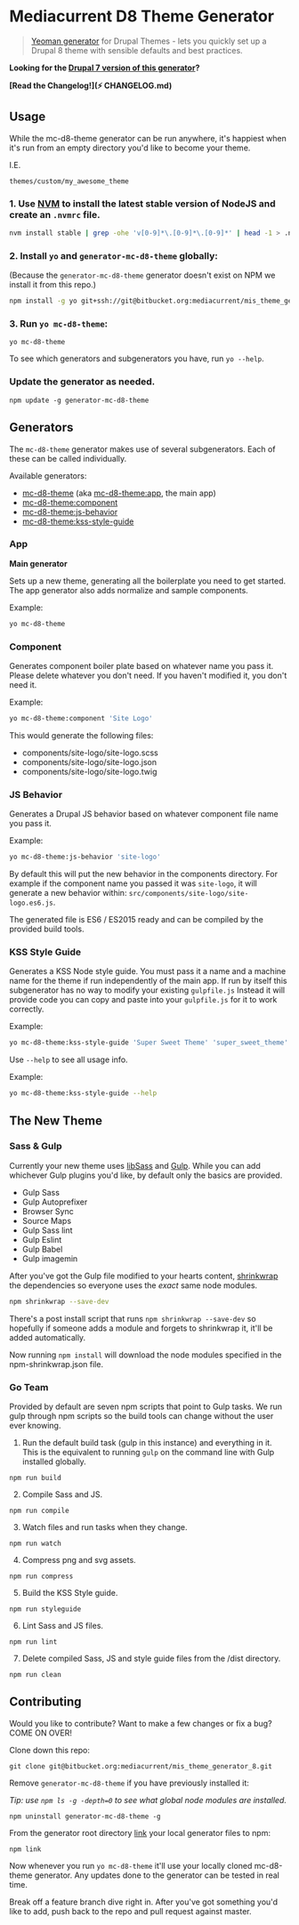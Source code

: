 # Mediacurrent D8 Theme Generator

> [Yeoman generator](http://yeoman.io/) for Drupal Themes - lets you quickly set up a Drupal 8 theme with sensible defaults and best practices.

**Looking for the [Drupal 7 version of this generator](https://bitbucket.org/mediacurrent/mis_theme_generator)?**

**[Read the Changelog!](⚡️ CHANGELOG.md)**

## Usage

While the mc-d8-theme generator can be run anywhere, it's happiest when it's run from an empty directory you'd like to become your theme.

I.E.
```
themes/custom/my_awesome_theme
```

### 1. Use [NVM](https://github.com/creationix/nvm) to install the latest stable version of NodeJS and create an `.nvmrc` file.

```bash
nvm install stable | grep -ohe 'v[0-9]*\.[0-9]*\.[0-9]*' | head -1 > .nvmrc && nvm use
```

### 2. Install `yo` and `generator-mc-d8-theme` globally:

(Because the `generator-mc-d8-theme` generator doesn't exist on NPM we install it from this repo.)

```bash
npm install -g yo git+ssh://git@bitbucket.org:mediacurrent/mis_theme_generator_8.git
```

### 3. Run `yo mc-d8-theme`:

```
yo mc-d8-theme
```

To see which generators and subgenerators you have, run `yo --help`.

### Update the generator as needed.

```
npm update -g generator-mc-d8-theme
```

## Generators

The `mc-d8-theme` generator makes use of several subgenerators. Each of these can be called individually.

Available generators:

* [mc-d8-theme](#markdown-header-app) (aka [mc-d8-theme:app](#markdown-header-app), the main app)
* [mc-d8-theme:component](#markdown-header-component)
* [mc-d8-theme:js-behavior](#markdown-header-js-behavior)
* [mc-d8-theme:kss-style-guide](#markdown-header-kss-style-guide)

### App

**Main generator**

Sets up a new theme, generating all the boilerplate you need to get started. The app generator also adds normalize and sample components.

Example:
```bash
yo mc-d8-theme
```

### Component
Generates component boiler plate based on whatever name you pass it. Please delete whatever you don't need. If you haven't modified it, you don't need it.

Example:
```bash
yo mc-d8-theme:component 'Site Logo'
```

This would generate the following files:

- components/site-logo/site-logo.scss
- components/site-logo/site-logo.json
- components/site-logo/site-logo.twig

### JS Behavior
Generates a Drupal JS behavior based on whatever component file name you pass it.

Example:
```bash
yo mc-d8-theme:js-behavior 'site-logo'
```

By default this will put the new behavior in the components directory. For example if
the component name you passed it was `site-logo`, it will generate a new behavior within:
`src/components/site-logo/site-logo.es6.js`.

The generated file is ES6 / ES2015 ready and can be compiled by the provided build tools.

### KSS Style Guide
Generates a KSS Node style guide. You must pass it a name and a machine name for the theme if run independently of the main app. If run by itself this subgenerator has no way to modify your existing `gulpfile.js` Instead it will provide code you can copy and paste into your `gulpfile.js` for it to work correctly.

Example:
```bash
yo mc-d8-theme:kss-style-guide 'Super Sweet Theme' 'super_sweet_theme'
```

Use `--help` to see all usage info.

Example:
```bash
yo mc-d8-theme:kss-style-guide --help
```

## The New Theme

### Sass & Gulp
Currently your new theme uses [libSass](http://sass-lang.com/libsass) and [Gulp](http://gulpjs.com/). While you can add whichever Gulp plugins you'd like, by default only the basics are provided.

* Gulp Sass
* Gulp Autoprefixer
* Browser Sync
* Source Maps
* Gulp Sass lint
* Gulp Eslint
* Gulp Babel
* Gulp imagemin

After you've got the Gulp file modified to your hearts content, [shrinkwrap](https://docs.npmjs.com/cli/shrinkwrap) the dependencies so everyone uses the _exact_ same node modules.

```bash
npm shrinkwrap --save-dev
```

There's a post install script that runs `npm shrinkwrap --save-dev` so hopefully if someone adds a module and forgets to shrinkwrap it, it'll be added automatically.

Now running `npm install` will download the node modules specified in the npm-shrinkwrap.json file.

### Go Team

Provided by default are seven npm scripts that point to Gulp tasks. We run gulp through npm scripts so the build tools can change without the user ever knowing.

1. Run the default build task (gulp in this instance) and everything in it.
  This is the equivalent to running `gulp` on the command line with Gulp installed globally.
  ```
  npm run build
  ```

2. Compile Sass and JS.
  ```
  npm run compile
  ```

3. Watch files and run tasks when they change.
  ```
  npm run watch
  ```

4. Compress png and svg assets.
  ```
  npm run compress
  ```

5. Build the KSS Style guide.
  ```
  npm run styleguide
  ```

6. Lint Sass and JS files.
  ```
  npm run lint
  ```

7. Delete compiled Sass, JS and style guide files from the /dist directory.
  ```
  npm run clean
  ```

## Contributing
Would you like to contribute? Want to make a few changes or fix a bug? COME ON OVER!

Clone down this repo:
```
git clone git@bitbucket.org:mediacurrent/mis_theme_generator_8.git
```

Remove `generator-mc-d8-theme` if you have previously installed it:

_Tip: use `npm ls -g -depth=0` to see what global node modules are installed._

```
npm uninstall generator-mc-d8-theme -g
```

From the generator root directory [link](https://docs.npmjs.com/cli/link) your local generator files to npm:

```
npm link
```

Now whenever you run `yo mc-d8-theme` it'll use your locally cloned mc-d8-theme generator. Any updates done to the generator can be tested in real time.

Break off a feature branch dive right in. After you've got something you'd like to add, push back to the repo and pull request against master.